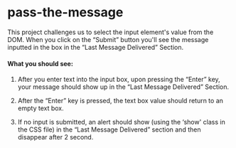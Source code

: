 # pass-the-message

This project challenges us to select the input element's value from the DOM. When you click on the “Submit” button you'll see the message inputted in the box in the “Last Message Delivered” Section.

#### What you should see:
1. After you enter text into the input box, upon pressing the “Enter” key, your message should show up in the “Last Message Delivered” Section.

2. After the “Enter” key is pressed, the text box value should return to an empty text box.

3. If no input is submitted, an alert should show (using the ‘show' class in the CSS file) in the “Last Message Delivered” section and then disappear after 2 second.